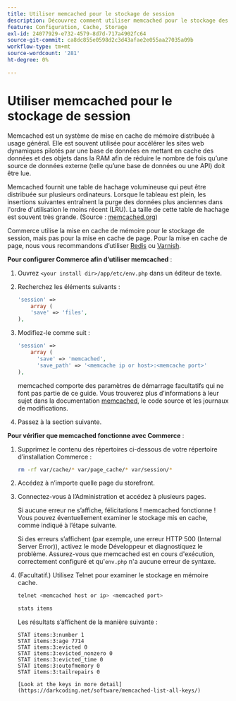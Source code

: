 ```yaml
---
title: Utiliser memcached pour le stockage de session
description: Découvrez comment utiliser memcached pour le stockage des sessions Commerce.
feature: Configuration, Cache, Storage
exl-id: 24077929-e732-4579-8d7d-717a4902fc64
source-git-commit: ca8dc855e0598d2c3d43afae2e055aa27035a09b
workflow-type: tm+mt
source-wordcount: '281'
ht-degree: 0%

---
```


# Utiliser memcached pour le stockage de session

Memcached est un système de mise en cache de mémoire distribuée à usage général. Elle est souvent utilisée pour accélérer les sites web dynamiques pilotés par une base de données en mettant en cache des données et des objets dans la RAM afin de réduire le nombre de fois qu’une source de données externe (telle qu’une base de données ou une API) doit être lue.

Memcached fournit une table de hachage volumineuse qui peut être distribuée sur plusieurs ordinateurs. Lorsque le tableau est plein, les insertions suivantes entraînent la purge des données plus anciennes dans l&#39;ordre d&#39;utilisation le moins récent (LRU). La taille de cette table de hachage est souvent très grande. (Source : [memcached.org](https://www.memcached.org/))

Commerce utilise la mise en cache de mémoire pour le stockage de session, mais pas pour la mise en cache de page. Pour la mise en cache de page, nous vous recommandons d’utiliser [Redis](../cache/redis-pg-cache.md) ou [Varnish](../cache/config-varnish.md).

**Pour configurer Commerce afin d’utiliser memcached** :

1. Ouvrez `<your install dir>/app/etc/env.php` dans un éditeur de texte.
1. Recherchez les éléments suivants :

   ```php
   'session' =>
       array (
       'save' => 'files',
   ),
   ```

1. Modifiez-le comme suit :

   ```php
   'session' =>
       array (
         'save' => 'memcached',
         'save_path' => '<memcache ip or host>:<memcache port>'
   ),
   ```

   memcached comporte des paramètres de démarrage facultatifs qui ne font pas partie de ce guide. Vous trouverez plus d’informations à leur sujet dans la documentation [memcached](https://www.php.net/manual/en/memcached.sessions.php), le code source et les journaux de modifications.

1. Passez à la section suivante.

**Pour vérifier que memcached fonctionne avec Commerce** :

1. Supprimez le contenu des répertoires ci-dessous de votre répertoire d’installation Commerce :

   ```bash
   rm -rf var/cache/* var/page_cache/* var/session/*
   ```

1. Accédez à n’importe quelle page du storefront.

1. Connectez-vous à l’Administration et accédez à plusieurs pages.

   Si aucune erreur ne s’affiche, félicitations ! memcached fonctionne ! Vous pouvez éventuellement examiner le stockage mis en cache, comme indiqué à l’étape suivante.

   Si des erreurs s’affichent (par exemple, une erreur HTTP 500 (Internal Server Error)), activez le mode Développeur et diagnostiquez le problème. Assurez-vous que memcached est en cours d&#39;exécution, correctement configuré et qu&#39;`env.php` n&#39;a aucune erreur de syntaxe.

1. (Facultatif.) Utilisez Telnet pour examiner le stockage en mémoire cache.

   ```bash
   telnet <memcached host or ip> <memcached port>
   ```

   ```bash
   stats items
   ```

   Les résultats s’affichent de la manière suivante :

   ```
   STAT items:3:number 1
   STAT items:3:age 7714
   STAT items:3:evicted 0
   STAT items:3:evicted_nonzero 0
   STAT items:3:evicted_time 0
   STAT items:3:outofmemory 0
   STAT items:3:tailrepairs 0
   
   [Look at the keys in more detail](https://darkcoding.net/software/memcached-list-all-keys/)
   ```
